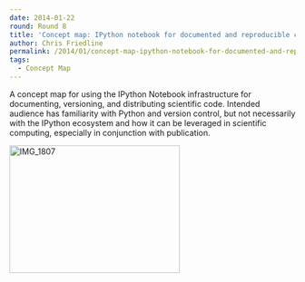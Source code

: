 ```yaml
---
date: 2014-01-22
round: Round 8
title: 'Concept map: IPython notebook for documented and reproducible computing'
author: Chris Friedline
permalink: /2014/01/concept-map-ipython-notebook-for-documented-and-reproducible-computing/
tags:
  - Concept Map
---
```

A concept map for using the IPython Notebook infrastructure for documenting, versioning, and distributing scientific code. Intended audience has familiarity with Python and version control, but not necessarily with the IPython ecosystem and how it can be leveraged in scientific computing, especially in conjunction with publication.

[<img class="alignnone size-medium wp-image-5588" alt="IMG_1807" src="http://files.software-carpentry.org/training-course/2014/01/IMG_1807-300x225.jpg" width="300" height="225" />][1]

&nbsp;

 [1]: http://files.software-carpentry.org/training-course/2014/01/IMG_1807.jpg
